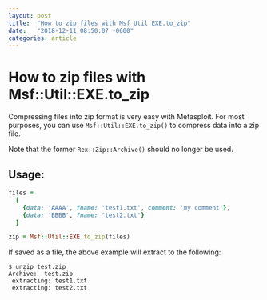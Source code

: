 ```yaml
---
layout: post
title:  "How to zip files with Msf Util EXE.to_zip"
date:   "2018-12-11 08:50:07 -0600"
categories: article
---
```


# How to zip files with Msf::Util::EXE.to_zip
Compressing files into zip format is very easy with Metasploit. For most purposes, you can use `Msf::Util::EXE.to_zip()` to compress data into a zip file.

Note that the former `Rex::Zip::Archive()` should no longer be used.

## Usage:

```ruby
files =
  [
    {data: 'AAAA', fname: 'test1.txt', comment: 'my comment'},
    {data: 'BBBB', fname: 'test2.txt'}
  ]

zip = Msf::Util::EXE.to_zip(files)
```

If saved as a file, the above example will extract to the following:

```
$ unzip test.zip 
Archive:  test.zip
 extracting: test1.txt               
 extracting: test2.txt
```